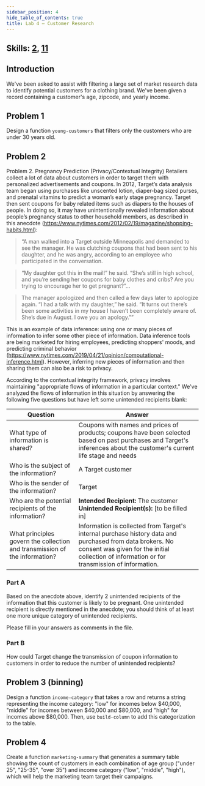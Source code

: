 ```yaml
---
sidebar_position: 4
hide_table_of_contents: true
title: Lab 4 — Customer Research
---
```


## Skills: [2](</skills/#(2)>), [11](</skills/#(11)>)

## Introduction

We've been asked to assist with filtering a large set of market research data to identify potential customers for a clothing brand. We've been given a record containing a customer's age, zipcode, and yearly income.

## Problem 1

Design a function `young-customers` that filters only the customers who are under 30 years old.

## Problem 2

Problem 2. Pregnancy Prediction (Privacy/Contextual Integrity)
Retailers collect a lot of data about customers in order to target them with personalized advertisements and coupons. In 2012, Target’s data analysis team began using purchases like unscented lotion, diaper-bag sized purses, and prenatal vitamins to predict a woman’s early stage pregnancy. Target then sent coupons for baby related items such as diapers to the houses of people. In doing so, it may have unintentionally revealed information about people’s pregnancy status to other household members, as described in this anecdote (https://www.nytimes.com/2012/02/19/magazine/shopping-habits.html):

> “A man walked into a Target outside Minneapolis and demanded to see the manager. He was clutching coupons that had been sent to his daughter, and he was angry, according to an employee who participated in the conversation.

> “My daughter got this in the mail!” he said. “She’s still in high school, and you’re sending her coupons for baby clothes and cribs? Are you trying to encourage her to get pregnant?”…

> The manager apologized and then called a few days later to apologize again. “I had a talk with my daughter,” he said. “It turns out there’s been some activities in my house I haven’t been completely aware of. She’s due in August. I owe you an apology.””

This is an example of data inference: using one or many pieces of information to infer some other piece of information. Data inference tools are being marketed for hiring employees, predicting shoppers' moods, and predicting criminal behavior (https://www.nytimes.com/2019/04/21/opinion/computational-inference.html).
However, inferring new pieces of information and then sharing them can also be a risk to privacy.

According to the contextual integrity framework, privacy involves maintaining "appropriate flows of information in a particular context." We've analyzed the flows of information in this situation by answering the following five questions but have left some unintended recipients blank:

| Question | Answer |
| -- | -- |
| What type of information is shared? | Coupons with names and prices of products; coupons have been selected based on past purchases and Target's inferences about the customer's current life stage and needs |
| Who is the subject of the information? | A Target customer |
| Who is the sender of the information? | Target |
| Who are the potential recipients of the information? | **Intended Recipient:** The customer<br/>**Unintended Recipient(s):** [to be filled in] |
| What principles govern the collection and transmission of the information? | Information is collected from Target's internal purchase history data and purchased from data brokers. No consent was given for the initial collection of information or for transmission of information. |

### Part A

Based on the anecdote above, identify 2 unintended recipients of the information that this customer is likely to be pregnant. One unintended recipient is directly mentioned in the anecdote; you should think of at least one more unique category of unintended recipients.

Please fill in your answers as comments in the file.

### Part B

How could Target change the transmission of coupon information to customers in order to reduce the number of unintended recipients?

## Problem 3 (binning)

Design a function `income-category` that takes a row and returns a string representing the income category: "low" for incomes below $40,000, "middle" for incomes between $40,000 and $80,000, and "high" for incomes above $80,000.
Then, use `build-column` to add this categorization to the table.

## Problem 4

Create a function `marketing-summary` that generates a summary table showing the count of customers in each combination of age group ("under 25", "25-35", "over 35") and income category ("low", "middle", "high"), which will help the marketing team target their campaigns.
